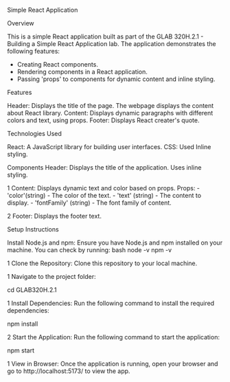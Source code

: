 
Simple React Application

Overview

This is a simple React application built as part of the GLAB 320H.2.1 - Building a Simple React Application lab. The application demonstrates the following features:
- Creating React components.
- Rendering components in a React application.
- Passing 'props' to components for dynamic content and inline styling.

Features

Header: Displays the title of the page. The webpage displays the content about React library.
Content: Displays dynamic paragraphs with different colors and text, using props.
Footer: Displays React creater's quote. 

Technologies Used

React: A JavaScript library for building user interfaces.
CSS: Used Inline styling.

    


 Components
 Header: Displays the title of the application.
 Uses inline styling.

1 Content: Displays dynamic text and color based on props.
 Props: 
     - 'color'(string) - The color of the text.
     - 'text' (string) - The content to display.
     - 'fontFamily' (string) - The font family of content.

2 Footer: Displays the footer text.

Setup Instructions

Install Node.js and npm: Ensure you have Node.js and npm installed on your machine. You can check by running:
   bash
   node -v
   npm -v
   

1 Clone the Repository: Clone this repository to your local machine.
   

   1 Navigate to the project folder: 
   
   cd GLAB320H.2.1
   

1  Install Dependencies:
   Run the following command to install the required dependencies:
  
   npm install
  

2  Start the Application:
   Run the following command to start the application:
 
   npm start
 

1  View in Browser:
   Once the application is running, open your browser and go to http://localhost:5173/ to view the app.

